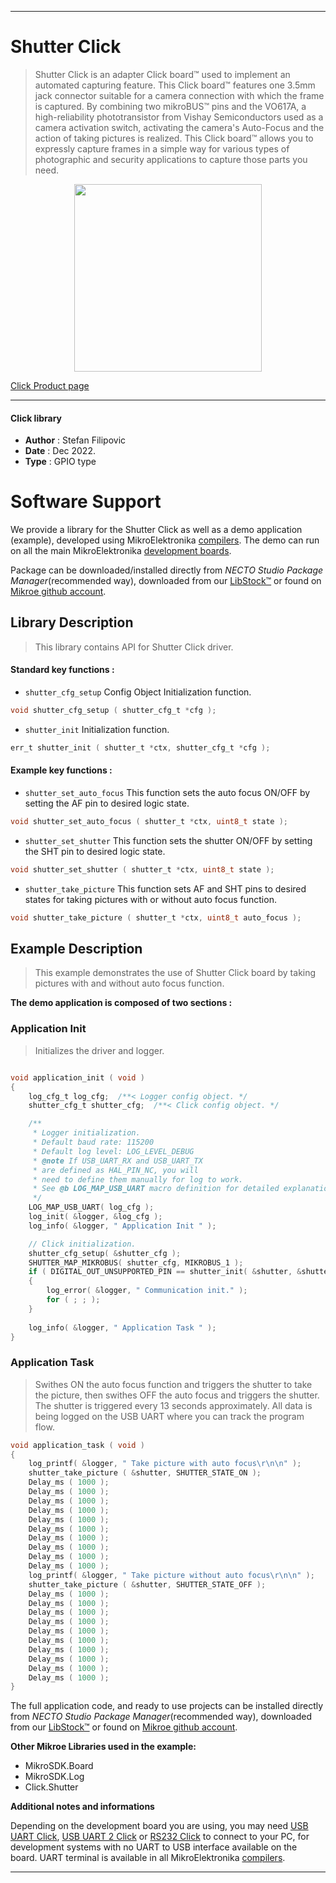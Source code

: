 
---
# Shutter Click

> Shutter Click is an adapter Click board™ used to implement an automated capturing feature. This Click board™ features one 3.5mm jack connector suitable for a camera connection with which the frame is captured. By combining two mikroBUS™ pins and the VO617A, a high-reliability phototransistor from Vishay Semiconductors used as a camera activation switch, activating the camera's Auto-Focus and the action of taking pictures is realized. This Click board™ allows you to expressly capture frames in a simple way for various types of photographic and security applications to capture those parts you need.

<p align="center">
  <img src="https://download.mikroe.com/images/click_for_ide/shutter_click.png" height=300px>
</p>

[Click Product page](https://www.mikroe.com/shutter-click)

---


#### Click library

- **Author**        : Stefan Filipovic
- **Date**          : Dec 2022.
- **Type**          : GPIO type


# Software Support

We provide a library for the Shutter Click
as well as a demo application (example), developed using MikroElektronika
[compilers](https://www.mikroe.com/necto-studio).
The demo can run on all the main MikroElektronika [development boards](https://www.mikroe.com/development-boards).

Package can be downloaded/installed directly from *NECTO Studio Package Manager*(recommended way), downloaded from our [LibStock&trade;](https://libstock.mikroe.com) or found on [Mikroe github account](https://github.com/MikroElektronika/mikrosdk_click_v2/tree/master/clicks).

## Library Description

> This library contains API for Shutter Click driver.

#### Standard key functions :

- `shutter_cfg_setup` Config Object Initialization function.
```c
void shutter_cfg_setup ( shutter_cfg_t *cfg );
```

- `shutter_init` Initialization function.
```c
err_t shutter_init ( shutter_t *ctx, shutter_cfg_t *cfg );
```

#### Example key functions :

- `shutter_set_auto_focus` This function sets the auto focus ON/OFF by setting the AF pin to desired logic state.
```c
void shutter_set_auto_focus ( shutter_t *ctx, uint8_t state );
```

- `shutter_set_shutter` This function sets the shutter ON/OFF by setting the SHT pin to desired logic state.
```c
void shutter_set_shutter ( shutter_t *ctx, uint8_t state );
```

- `shutter_take_picture` This function sets AF and SHT pins to desired states for taking pictures with or without auto focus function.
```c
void shutter_take_picture ( shutter_t *ctx, uint8_t auto_focus );
```

## Example Description

> This example demonstrates the use of Shutter Click board by taking pictures with and without auto focus function.

**The demo application is composed of two sections :**

### Application Init

> Initializes the driver and logger.

```c

void application_init ( void )
{
    log_cfg_t log_cfg;  /**< Logger config object. */
    shutter_cfg_t shutter_cfg;  /**< Click config object. */

    /** 
     * Logger initialization.
     * Default baud rate: 115200
     * Default log level: LOG_LEVEL_DEBUG
     * @note If USB_UART_RX and USB_UART_TX 
     * are defined as HAL_PIN_NC, you will 
     * need to define them manually for log to work. 
     * See @b LOG_MAP_USB_UART macro definition for detailed explanation.
     */
    LOG_MAP_USB_UART( log_cfg );
    log_init( &logger, &log_cfg );
    log_info( &logger, " Application Init " );

    // Click initialization.
    shutter_cfg_setup( &shutter_cfg );
    SHUTTER_MAP_MIKROBUS( shutter_cfg, MIKROBUS_1 );
    if ( DIGITAL_OUT_UNSUPPORTED_PIN == shutter_init( &shutter, &shutter_cfg ) ) 
    {
        log_error( &logger, " Communication init." );
        for ( ; ; );
    }
    
    log_info( &logger, " Application Task " );
}

```

### Application Task

> Swithes ON the auto focus function and triggers the shutter to take the picture, then
swithes OFF the auto focus and triggers the shutter. The shutter is triggered every 13 seconds
approximately. All data is being logged on the USB UART where you can track the program flow.

```c
void application_task ( void )
{
    log_printf( &logger, " Take picture with auto focus\r\n\n" );
    shutter_take_picture ( &shutter, SHUTTER_STATE_ON );
    Delay_ms ( 1000 );
    Delay_ms ( 1000 );
    Delay_ms ( 1000 );
    Delay_ms ( 1000 );
    Delay_ms ( 1000 );
    Delay_ms ( 1000 );
    Delay_ms ( 1000 );
    Delay_ms ( 1000 );
    Delay_ms ( 1000 );
    Delay_ms ( 1000 );
    log_printf( &logger, " Take picture without auto focus\r\n\n" );
    shutter_take_picture ( &shutter, SHUTTER_STATE_OFF );
    Delay_ms ( 1000 );
    Delay_ms ( 1000 );
    Delay_ms ( 1000 );
    Delay_ms ( 1000 );
    Delay_ms ( 1000 );
    Delay_ms ( 1000 );
    Delay_ms ( 1000 );
    Delay_ms ( 1000 );
    Delay_ms ( 1000 );
    Delay_ms ( 1000 );
}
```

The full application code, and ready to use projects can be installed directly from *NECTO Studio Package Manager*(recommended way), downloaded from our [LibStock&trade;](https://libstock.mikroe.com) or found on [Mikroe github account](https://github.com/MikroElektronika/mikrosdk_click_v2/tree/master/clicks).

**Other Mikroe Libraries used in the example:**

- MikroSDK.Board
- MikroSDK.Log
- Click.Shutter

**Additional notes and informations**

Depending on the development board you are using, you may need
[USB UART Click](https://www.mikroe.com/usb-uart-click),
[USB UART 2 Click](https://www.mikroe.com/usb-uart-2-click) or
[RS232 Click](https://www.mikroe.com/rs232-click) to connect to your PC, for
development systems with no UART to USB interface available on the board. UART
terminal is available in all MikroElektronika
[compilers](https://shop.mikroe.com/compilers).

---
